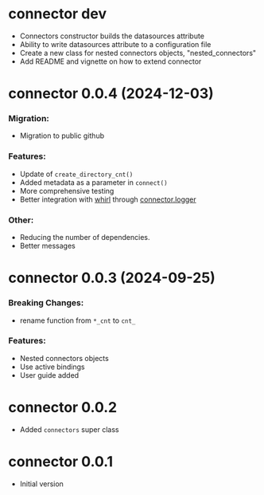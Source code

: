 
# connector dev

- Connectors constructor builds the datasources attribute
- Ability to write datasources attribute to a configuration file 
- Create a new class for nested connectors objects, "nested_connectors"
- Add README and vignette on how to extend connector


# connector 0.0.4 (2024-12-03)

### Migration:
-   Migration to public github

### Features:
-   Update of `create_directory_cnt()`
-   Added metadata as a parameter in `connect()`
-   More comprehensive testing
-   Better integration with [whirl](https://github.com/NovoNordisk-OpenSource/whirl) through [connector.logger](https://github.com/NovoNordisk-OpenSource/connector.logger)

### Other:
-   Reducing the number of dependencies.
-   Better messages

# connector 0.0.3 (2024-09-25)

### Breaking Changes:
-   rename function from `*_cnt` to `cnt_`

### Features:
-   Nested connectors objects
-   Use active bindings
-   User guide added


# connector 0.0.2

-   Added `connectors` super class

# connector 0.0.1

-   Initial version
